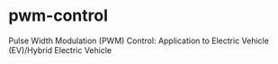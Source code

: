 # pwm-control
Pulse Width Modulation (PWM) Control: Application to Electric Vehicle (EV)/Hybrid Electric Vehicle
